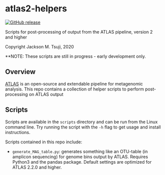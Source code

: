 # atlas2-helpers
[![GitHub release](https://img.shields.io/badge/Version-0.1.0-blue.svg)](https://github.com/jmtsuji/atlas2-helpers)

Scripts for post-processing of output from the ATLAS pipeline, version 2 and higher

Copyright Jackson M. Tsuji, 2020

**NOTE: These scripts are still in progress - early development only.

## Overview

[ATLAS](https://github.com/metagenome-atlas/atlas) is an open-source and extendable pipeline for 
metagenomic analysis. This repo contains a collection of helper scripts to perform post-processing 
on ATLAS output

## Scripts

Scripts are available in the `scripts` directory and can be run from the Linux command 
line. Try running the script with the `-h` flag to get usage and install instructions.

Scripts contained in this repo include:
- `generate_MAG_table.py`: generates something like an OTU-table (in amplicon sequencing) 
for genome bins output by ATLAS. Requires Python3 and the pandas package. 
Default settings are optimized for ATLAS 2.2.0 and higher.

